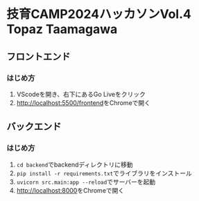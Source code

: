 # 技育CAMP2024ハッカソンVol.4 Topaz Taamagawa

## フロントエンド

### はじめ方
1. VScodeを開き、右下にあるGo Liveをクリック
2. <http://localhost:5500/frontend>をChromeで開く

## バックエンド

### はじめ方
1. `cd backend`でbackendディレクトリに移動
2. `pip install -r requirements.txt`でライブラリをインストール
3. `uvicorn src.main:app --reload`でサーバーを起動
4. <http://localhost:8000>をChromeで開く
